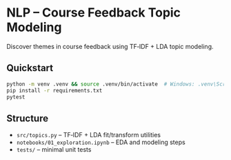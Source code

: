 # NLP – Course Feedback Topic Modeling

Discover themes in course feedback using TF‑IDF + LDA topic modeling.

## Quickstart
```bash
python -m venv .venv && source .venv/bin/activate  # Windows: .venv\Scripts\activate
pip install -r requirements.txt
pytest
```

## Structure
- `src/topics.py` – TF‑IDF + LDA fit/transform utilities
- `notebooks/01_exploration.ipynb` – EDA and modeling steps
- `tests/` – minimal unit tests
